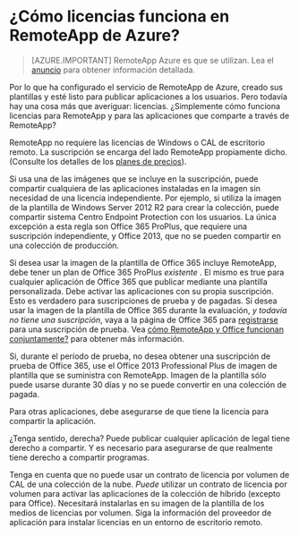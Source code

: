 <properties
    pageTitle="Licencias de RemoteApp Azure | Microsoft Azure"
    description="Obtenga información sobre cómo funciona la licencia en Azure RemoteApp."
    services="remoteapp"
    documentationCenter=""
    authors="lizap"
    manager="mbaldwin" />

<tags
    ms.service="remoteapp"
    ms.workload="compute"
    ms.tgt_pltfrm="na"
    ms.devlang="na"
    ms.topic="get-started-article"
    ms.date="08/15/2016"
    ms.author="elizapo" />


# <a name="how-does-licensing-work-in-azure-remoteapp"></a>¿Cómo licencias funciona en RemoteApp de Azure?

> [AZURE.IMPORTANT]
> RemoteApp Azure es que se utilizan. Lea el [anuncio](https://go.microsoft.com/fwlink/?linkid=821148) para obtener información detallada.

Por lo que ha configurado el servicio de RemoteApp de Azure, creado sus plantillas y esté listo para publicar aplicaciones a los usuarios. Pero todavía hay una cosa más que averiguar: licencias. ¿Simplemente cómo funciona licencias para RemoteApp y para las aplicaciones que comparte a través de RemoteApp?

RemoteApp no requiere las licencias de Windows o CAL de escritorio remoto. La suscripción se encarga del lado RemoteApp propiamente dicho. (Consulte los detalles de los [planes de precios](https://azure.microsoft.com/pricing/details/remoteapp)).

Si usa una de las imágenes que se incluye en la suscripción, puede compartir cualquiera de las aplicaciones instaladas en la imagen sin necesidad de una licencia independiente. Por ejemplo, si utiliza la imagen de la plantilla de Windows Server 2012 R2 para crear la colección, puede compartir sistema Centro Endpoint Protection con los usuarios. La única excepción a esta regla son Office 365 ProPlus, que requiere una suscripción independiente, y Office 2013, que no se pueden compartir en una colección de producción.

Si desea usar la imagen de la plantilla de Office 365 incluye RemoteApp, debe tener un plan de Office 365 ProPlus *existente* . El mismo es true para cualquier aplicación de Office 365 que publicar mediante una plantilla personalizada. Debe activar las aplicaciones con su propia suscripción. Esto es verdadero para suscripciones de prueba y de pagadas. Si desea usar la imagen de la plantilla de Office 365 durante la evaluación, *y todavía no tiene una suscripción*, vaya a la página de Office 365 para [registrarse](https://go.microsoft.com/fwlink/p/?LinkID=403802) para una suscripción de prueba. Vea [cómo RemoteApp y Office funcionan conjuntamente?](remoteapp-o365.md) para obtener más información.

Si, durante el período de prueba, no desea obtener una suscripción de prueba de Office 365, use el Office 2013 Professional Plus de imagen de plantilla que se suministra con RemoteApp. Imagen de la plantilla sólo puede usarse durante 30 días y no se puede convertir en una colección de pagada.

Para otras aplicaciones, debe asegurarse de que tiene la licencia para compartir la aplicación.

¿Tenga sentido, derecha? Puede publicar cualquier aplicación de legal tiene derecho a compartir. Y es necesario para asegurarse de que realmente tiene derecho a compartir programas.

Tenga en cuenta que no puede usar un contrato de licencia por volumen de CAL de una colección de la nube. *Puede* utilizar un contrato de licencia por volumen para activar las aplicaciones de la colección de híbrido (excepto para Office). Necesitará instalarlas en su imagen de la plantilla de los medios de licencias por volumen. Siga la información del proveedor de aplicación para instalar licencias en un entorno de escritorio remoto.

